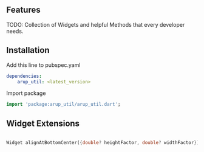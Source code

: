 
## Features

TODO: Collection of Widgets and helpful Methods that every developer needs.

## Installation

Add this line to pubspec.yaml

```yaml
dependencies:
    arup_util: <latest_version>
```

Import package

```dart
import 'package:arup_util/arup_util.dart';
```

## Widget Extensions
```dart

Widget alignAtBottomCenter({double? heightFactor, double? widthFactor});
```